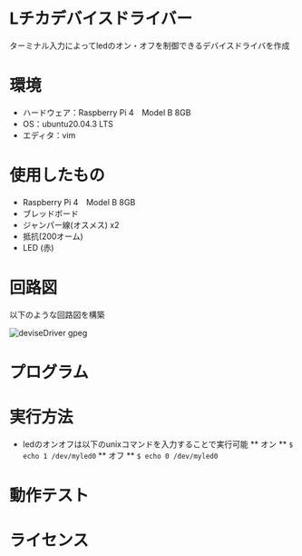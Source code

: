 # Lチカデバイスドライバー
ターミナル入力によってledのオン・オフを制御できるデバイスドライバを作成  
# 環境
* ハードウェア：Raspberry Pi 4　Model B 8GB
* OS：ubuntu20.04.3 LTS
* エディタ：vim
# 使用したもの
* Raspberry Pi 4　Model B 8GB
* ブレッドボード
* ジャンパー線(オスメス) x2
* 抵抗(200オーム)
* LED (赤)
# 回路図
以下のような回路図を構築

![deviseDriver gpeg](https://user-images.githubusercontent.com/92129518/146563327-e8b30e4a-24e1-41f9-9b15-63aad8ad049f.png)
# プログラム
# 実行方法
* ledのオンオフは以下のunixコマンドを入力することで実行可能
** オン
** `$ echo 1 /dev/myled0`
** オフ
** `$ echo 0 /dev/myled0`
# 動作テスト
# ライセンス
